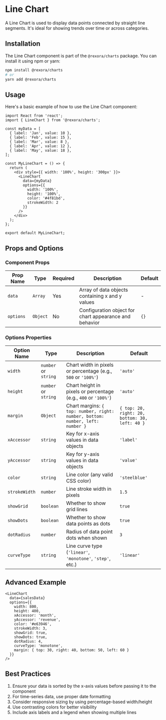 # Line Chart

A Line Chart is used to display data points connected by straight line segments. It's ideal for showing trends over time or across categories.

## Installation

The Line Chart component is part of the `@rexora/charts` package. You can install it using npm or yarn:

```bash
npm install @rexora/charts
# or
yarn add @rexora/charts
```

## Usage

Here's a basic example of how to use the Line Chart component:

```tsx
import React from 'react';
import { LineChart } from '@rexora/charts';

const myData = [
  { label: 'Jan', value: 10 },
  { label: 'Feb', value: 15 },
  { label: 'Mar', value: 8 },
  { label: 'Apr', value: 12 },
  { label: 'May', value: 18 },
];

const MyLineChart = () => {
  return (
    <div style={{ width: '100%', height: '300px' }}>
      <LineChart 
        data={myData}
        options={{
          width: '100%',
          height: '100%',
          color: '#4f81bd',
          strokeWidth: 2
        }}
      />
    </div>
  );
};

export default MyLineChart;
```

## Props and Options

### Component Props

| Prop Name | Type     | Required | Description                                                                 | Default |
|-----------|----------|----------|-----------------------------------------------------------------------------|---------|
| `data`    | `Array`  | Yes      | Array of data objects containing x and y values                             | -       |
| `options` | `Object` | No       | Configuration object for chart appearance and behavior                      | `{}`    |

### Options Properties

| Option Name   | Type     | Description                                                                 | Default                          |
|---------------|----------|-----------------------------------------------------------------------------|----------------------------------|
| `width`       | `number` or `string` | Chart width in pixels or percentage (e.g., `500` or `'100%'`) | `'auto'`                        |
| `height`      | `number` or `string` | Chart height in pixels or percentage (e.g., `400` or `'100%'`) | `'auto'`                       |
| `margin`      | `Object` | Chart margins: `{ top: number, right: number, bottom: number, left: number }` | `{ top: 20, right: 20, bottom: 30, left: 40 }` |
| `xAccessor`   | `string` | Key for x-axis values in data objects                                       | `'label'`                       |
| `yAccessor`   | `string` | Key for y-axis values in data objects                                       | `'value'`                       |
| `color`       | `string` | Line color (any valid CSS color)                                            | `'steelblue'`                   |
| `strokeWidth` | `number` | Line stroke width in pixels                                                 | `1.5`                           |
| `showGrid`    | `boolean` | Whether to show grid lines                                                 | `true`                          |
| `showDots`    | `boolean` | Whether to show data points as dots                                         | `true`                          |
| `dotRadius`   | `number` | Radius of data point dots when shown                                        | `3`                             |
| `curveType`   | `string` | Line curve type (`'linear'`, `'monotone'`, `'step'`, etc.)                 | `'linear'`                      |

## Advanced Example

```tsx
<LineChart
  data={salesData}
  options={{
    width: 800,
    height: 400,
    xAccessor: 'month',
    yAccessor: 'revenue',
    color: '#e63946',
    strokeWidth: 3,
    showGrid: true,
    showDots: true,
    dotRadius: 4,
    curveType: 'monotone',
    margin: { top: 30, right: 40, bottom: 50, left: 60 }
  }}
/>
```

## Best Practices

1. Ensure your data is sorted by the x-axis values before passing it to the component
2. For time-series data, use proper date formatting
3. Consider responsive sizing by using percentage-based width/height
4. Use contrasting colors for better visibility
5. Include axis labels and a legend when showing multiple lines